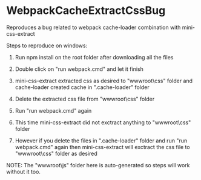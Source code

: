 # WebpackCacheExtractCssBug
Reproduces a bug related to webpack cache-loader combination with mini-css-extract

Steps to reproduce on windows:

1. Run npm install on the root folder after downloading all the files

2. Double click on "run webpack.cmd" and let it finish

3. mini-css-extract extracted css as desired to "wwwroot\css" folder and cache-loader created cache in ".cache-loader" folder

4. Delete the extracted css file from "wwwroot\css" folder

5. Run "run webpack.cmd" again

6. This time mini-css-extract did not exctract anything to "wwwroot\css" folder

7. However if you delete the files in ".cache-loader" folder and run "run webpack.cmd" again then mini-css-extract will exctract the css file to "wwwroot\css" folder as desired

NOTE: The "wwwroot\js" folder here is auto-generated so steps will work without it too.
